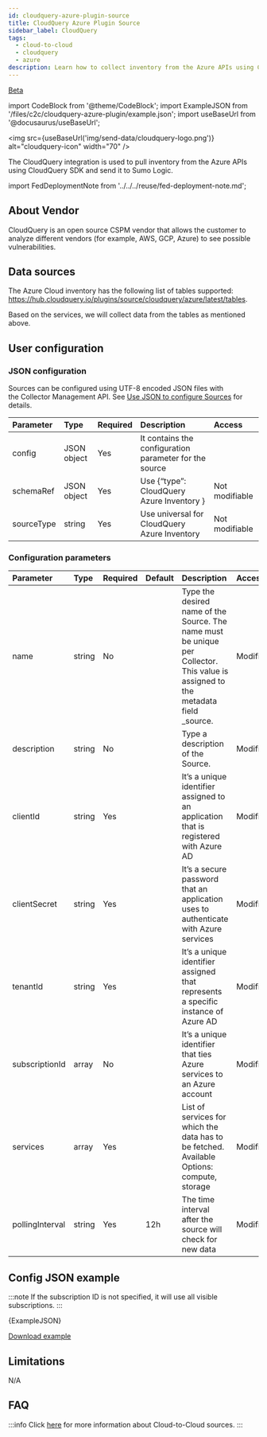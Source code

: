 ```yaml
---
id: cloudquery-azure-plugin-source
title: CloudQuery Azure Plugin Source
sidebar_label: CloudQuery
tags:
  - cloud-to-cloud
  - cloudquery
  - azure
description: Learn how to collect inventory from the Azure APIs using CloudQuery SDK and send it to Sumo Logic.
---
```


<head>
  <meta name="robots" content="noindex" />
</head>

<p><a href="/docs/beta"><span className="beta">Beta</span></a></p>

import CodeBlock from '@theme/CodeBlock';
import ExampleJSON from '/files/c2c/cloudquery-azure-plugin/example.json';
import useBaseUrl from '@docusaurus/useBaseUrl';

<img src={useBaseUrl('img/send-data/cloudquery-logo.png')} alt="cloudquery-icon" width="70" />

<!-- add Azure logo after https://github.com/SumoLogic/sumologic-documentation/pull/4055 published -->

The CloudQuery integration is used to pull inventory from the Azure APIs using CloudQuery SDK and send it to Sumo Logic.

import FedDeploymentNote from '../../../reuse/fed-deployment-note.md';

<FedDeploymentNote/>


## About Vendor

CloudQuery is an open source CSPM vendor that allows the customer to analyze different vendors (for example, AWS, GCP, Azure) to see possible vulnerabilities.

## Data sources

The Azure Cloud inventory has the following list of tables supported:
https://hub.cloudquery.io/plugins/source/cloudquery/azure/latest/tables.

Based on the services, we will collect data from the tables as mentioned above.


## User configuration

### JSON configuration

Sources can be configured using UTF-8 encoded JSON files with the Collector Management API. See [Use JSON to configure Sources](/docs/send-data/use-json-configure-sources) for details. 

| Parameter | Type | Required | Description | Access |
|:---|:---|:---|:---|:---|
| config | JSON object | Yes | It contains the configuration parameter for the source |  |
| schemaRef | JSON object | Yes | Use {“type”: CloudQuery Azure Inventory } | Not modifiable |
| sourceType | string | Yes | Use universal for CloudQuery Azure Inventory | Not modifiable |


### Configuration parameters

| Parameter | Type | Required | Default | Description | Access |
|:---|:---|:---|:---|:---|:---|
| name | string | No |  | Type the desired name of the Source. The name must be unique per Collector. This value is assigned to the metadata field _source. | Modifiable |
| description | string | No |  | Type a description of the Source. | Modifiable |
| clientId | string | Yes |  | It’s a unique identifier assigned to an application that is registered with Azure AD | Modifiable |
| clientSecret | string | Yes |  | It’s a secure password that an application uses to authenticate with Azure services | Modifiable |
| tenantId | string | Yes |  | It’s a unique identifier assigned that represents a specific instance of Azure AD | Modifiable |
| subscriptionId | array | No |  | It’s a unique identifier that ties Azure services to an Azure account | Modifiable |
| services | array | Yes |  | List of services for which the data has to be fetched. Available Options: compute, storage | Modifiable |
| pollingInterval | string | Yes | 12h | The time interval after the source will check for new data | Modifiable |


## Config JSON example

:::note
If the subscription ID is not specified, it will use all visible subscriptions.
:::

<CodeBlock language="json">{ExampleJSON}</CodeBlock>

[Download example](/files/c2c/cloudquery-azure-plugin/example.json)

## Limitations

N/A

## FAQ

:::info
Click [here](/docs/c2c/info) for more information about Cloud-to-Cloud sources.
:::
